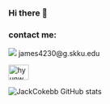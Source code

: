 ### Hi there 👋

<h3 align="left">contact me:</h3>
<p><a><img src="https://img.shields.io/badge/Gmail-EA4335?style=for-the-badge&logo=Gmail&logoColor=white"/></a> james4230@g.skku.edu</p>
<a href="https://instagram.com/hyunwhogavejee" target="blank"><img align="center" src="https://raw.githubusercontent.com/rahuldkjain/github-profile-readme-generator/master/src/images/icons/Social/instagram.svg" alt="hyunwhogavejee" height="30" width="40" /></a>


![JackCokebb GitHub stats](https://github-readme-stats.vercel.app/api?username=JackCokebb&show_icons=true&theme=swift)


